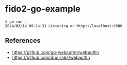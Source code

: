 # fido2-go-example

```
$ go run .
2024/02/14 00:24:31 Listening on http://localhost:8080
```

## References
- https://github.com/go-webauthn/webauthn
- https://github.com/duo-labs/webauthn